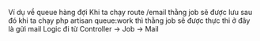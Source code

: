 Ví dụ về queue hàng đợi
Khi ta chạy route /email
thằng job sẽ được lưu
sau đó khi ta chạy php artisan queue:work thì thằng job sẽ được thực thi ở đây là gửi mail
Logic đi từ Controller -> Job -> Mail
